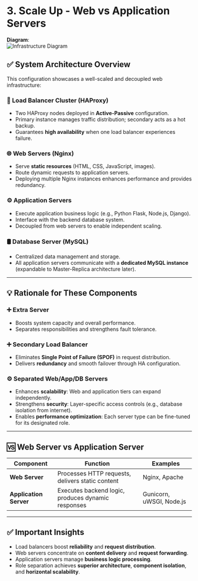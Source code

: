 # 3. Scale Up - Web vs Application Servers

**Diagram**:  
![Infrastructure Diagram](https://imgur.com/a/rypbq6j)

## ✅ System Architecture Overview

This configuration showcases a well-scaled and decoupled web infrastructure:

### 🔄 Load Balancer Cluster (HAProxy)
- Two HAProxy nodes deployed in **Active-Passive** configuration.
- Primary instance manages traffic distribution; secondary acts as a hot backup.
- Guarantees **high availability** when one load balancer experiences failure.

### 🌐 Web Servers (Nginx)
- Serve **static resources** (HTML, CSS, JavaScript, images).
- Route dynamic requests to application servers.
- Deploying multiple Nginx instances enhances performance and provides redundancy.

### ⚙️ Application Servers
- Execute application business logic (e.g., Python Flask, Node.js, Django).
- Interface with the backend database system.
- Decoupled from web servers to enable independent scaling.

### 🛢️ Database Server (MySQL)
- Centralized data management and storage.
- All application servers communicate with a **dedicated MySQL instance** (expandable to Master-Replica architecture later).

---

## 💡 Rationale for These Components

### ➕ Extra Server
- Boosts system capacity and overall performance.
- Separates responsibilities and strengthens fault tolerance.

### ➕ Secondary Load Balancer
- Eliminates **Single Point of Failure (SPOF)** in request distribution.
- Delivers **redundancy** and smooth failover through HA configuration.

### ⚙️ Separated Web/App/DB Servers
- Enhances **scalability**: Web and application tiers can expand independently.
- Strengthens **security**: Layer-specific access controls (e.g., database isolation from internet).
- Enables **performance optimization**: Each server type can be fine-tuned for its designated role.

---

## 🆚 Web Server vs Application Server

| Component          | Function                                   | Examples              |
|---------------------|-------------------------------------------|-----------------------|
| **Web Server**      | Processes HTTP requests, delivers static content | Nginx, Apache         |
| **Application Server** | Executes backend logic, produces dynamic responses | Gunicorn, uWSGI, Node.js |

---

## ✅ Important Insights

- Load balancers boost **reliability** and **request distribution**.
- Web servers concentrate on **content delivery** and **request forwarding**.
- Application servers manage **business logic processing**.
- Role separation achieves **superior architecture**, **component isolation**, and **horizontal scalability**.
